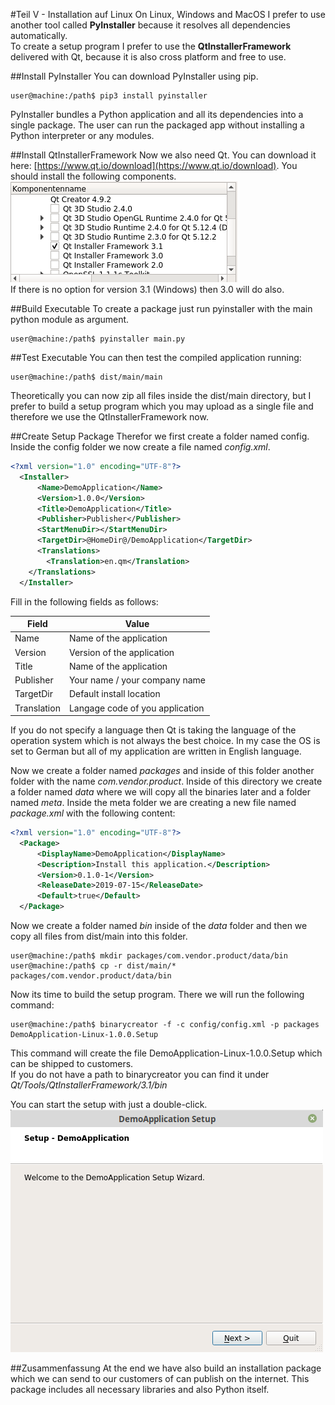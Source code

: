 #Teil V - Installation auf Linux
On Linux, Windows and MacOS I prefer to use another tool called **PyInstaller** because it resolves all dependencies automatically.  
To create a setup program I prefer to use the **QtInstallerFramework** delivered with Qt, because it is also cross platform and free to use.

##Install PyInstaller
You can download PyInstaller using pip.

```console
user@machine:/path$ pip3 install pyinstaller
```
PyInstaller bundles a Python application and all its dependencies into a single package. The user can run the packaged app without installing a Python interpreter or any modules.

##Install QtInstallerFramework
Now we also need Qt. You can download it here: [https://www.qt.io/download](https://www.qt.io/download).
You should install the following components.   
![installer](../images/installer.png "installer")  
If there is no option for version 3.1 (Windows) then 3.0 will do also. 


##Build Executable
To create a package just run pyinstaller with the main python module as argument.
```console
user@machine:/path$ pyinstaller main.py
```

##Test Executable
You can then test the compiled application running:
```console 
user@machine:/path$ dist/main/main
```

Theoretically you can now zip all files inside the dist/main directory, but I prefer to build a setup program which you may upload as a single file and therefore we use the QtInstallerFramework now.

##Create Setup Package
Therefor we first create a folder named config.  
Inside the config folder we now create a file named *config.xml*.  
```xml
<?xml version="1.0" encoding="UTF-8"?>
  <Installer>
      <Name>DemoApplication</Name>
      <Version>1.0.0</Version>
      <Title>DemoApplication</Title>
      <Publisher>Publisher</Publisher>
      <StartMenuDir></StartMenuDir>
      <TargetDir>@HomeDir@/DemoApplication</TargetDir>
      <Translations>
        <Translation>en.qm</Translation>
    </Translations>
  </Installer>
```
Fill in the following fields as follows:  

| Field | Value |
|  ---     |   ---     |
|  Name   |   Name of the application     |
|  Version   |   Version of the application    |
|  Title   |   Name of the application    |
|  Publisher   |   Your name / your company name    |
|  TargetDir   |   Default install location    |
|  Translation   |   Langage code of you application    |

If you do not specify a language then Qt is taking the language of the operation system which is not always the best choice. In my case the OS is set to German but all of my application are written in English language.

Now we create a folder named *packages* and inside of this folder another folder with the name *com.vendor.product*. Inside of this directory we create a folder named *data* where we will copy all the binaries later and a folder named *meta*. Inside the meta folder we are creating a new file named *package.xml* with the following content:  
```xml
<?xml version="1.0" encoding="UTF-8"?>
  <Package>
      <DisplayName>DemoApplication</DisplayName>
      <Description>Install this application.</Description>
      <Version>0.1.0-1</Version>
      <ReleaseDate>2019-07-15</ReleaseDate>
      <Default>true</Default>
  </Package>
```  

Now we create a folder named *bin* inside of the *data* folder and then we copy all files from dist/main into this folder.

```console
user@machine:/path$ mkdir packages/com.vendor.product/data/bin
user@machine:/path$ cp -r dist/main/* packages/com.vendor.product/data/bin
```  

Now its time to build the setup program. There we will run the following command:  
```console
user@machine:/path$ binarycreator -f -c config/config.xml -p packages DemoApplication-Linux-1.0.0.Setup
``` 
This command will create the file DemoApplication-Linux-1.0.0.Setup which can be shipped to customers.  
If you do not have a path to binarycreator you can find it under *Qt/Tools/QtInstallerFramework/3.1/bin*

You can start the setup with just a double-click.  
![setup](../images/setup.png "setup")

##Zusammenfassung
At the end we have also build an installation package which we can send to our customers of can publish on the internet. This package includes all necessary libraries and also Python itself. 
